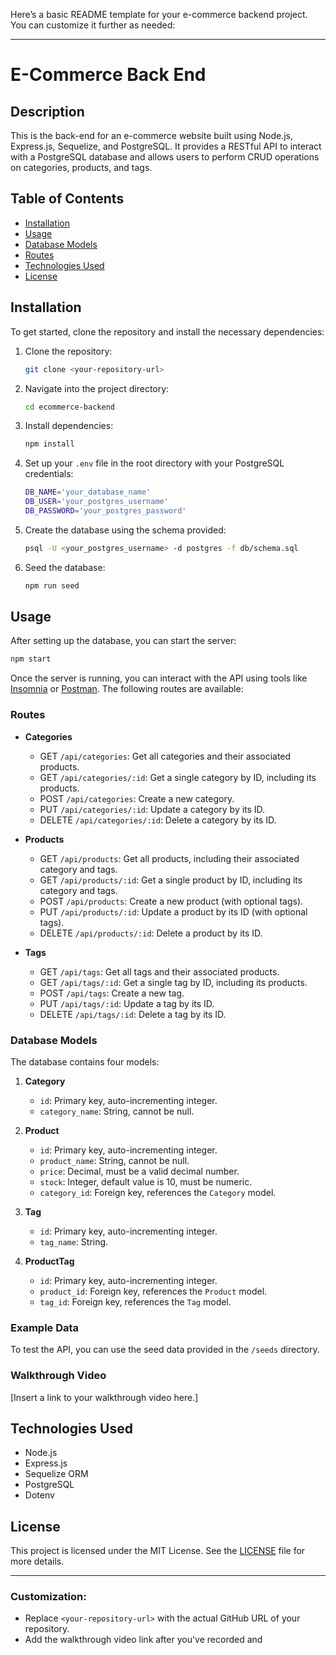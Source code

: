 Here’s a basic README template for your e-commerce backend project. You can customize it further as needed:

---

# E-Commerce Back End

## Description
This is the back-end for an e-commerce website built using Node.js, Express.js, Sequelize, and PostgreSQL. It provides a RESTful API to interact with a PostgreSQL database and allows users to perform CRUD operations on categories, products, and tags.

## Table of Contents
- [Installation](#installation)
- [Usage](#usage)
- [Database Models](#database-models)
- [Routes](#routes)
- [Technologies Used](#technologies-used)
- [License](#license)

## Installation
To get started, clone the repository and install the necessary dependencies:

1. Clone the repository:
   ```bash
   git clone <your-repository-url>
   ```

2. Navigate into the project directory:
   ```bash
   cd ecommerce-backend
   ```

3. Install dependencies:
   ```bash
   npm install
   ```

4. Set up your `.env` file in the root directory with your PostgreSQL credentials:
   ```bash
   DB_NAME='your_database_name'
   DB_USER='your_postgres_username'
   DB_PASSWORD='your_postgres_password'
   ```

5. Create the database using the schema provided:
   ```bash
   psql -U <your_postgres_username> -d postgres -f db/schema.sql
   ```

6. Seed the database:
   ```bash
   npm run seed
   ```

## Usage
After setting up the database, you can start the server:

```bash
npm start
```

Once the server is running, you can interact with the API using tools like [Insomnia](https://insomnia.rest/) or [Postman](https://www.postman.com/). The following routes are available:

### Routes
- **Categories**
  - GET `/api/categories`: Get all categories and their associated products.
  - GET `/api/categories/:id`: Get a single category by ID, including its products.
  - POST `/api/categories`: Create a new category.
  - PUT `/api/categories/:id`: Update a category by its ID.
  - DELETE `/api/categories/:id`: Delete a category by its ID.

- **Products**
  - GET `/api/products`: Get all products, including their associated category and tags.
  - GET `/api/products/:id`: Get a single product by ID, including its category and tags.
  - POST `/api/products`: Create a new product (with optional tags).
  - PUT `/api/products/:id`: Update a product by its ID (with optional tags).
  - DELETE `/api/products/:id`: Delete a product by its ID.

- **Tags**
  - GET `/api/tags`: Get all tags and their associated products.
  - GET `/api/tags/:id`: Get a single tag by ID, including its products.
  - POST `/api/tags`: Create a new tag.
  - PUT `/api/tags/:id`: Update a tag by its ID.
  - DELETE `/api/tags/:id`: Delete a tag by its ID.

### Database Models
The database contains four models:
1. **Category**
   - `id`: Primary key, auto-incrementing integer.
   - `category_name`: String, cannot be null.
  
2. **Product**
   - `id`: Primary key, auto-incrementing integer.
   - `product_name`: String, cannot be null.
   - `price`: Decimal, must be a valid decimal number.
   - `stock`: Integer, default value is 10, must be numeric.
   - `category_id`: Foreign key, references the `Category` model.

3. **Tag**
   - `id`: Primary key, auto-incrementing integer.
   - `tag_name`: String.

4. **ProductTag**
   - `id`: Primary key, auto-incrementing integer.
   - `product_id`: Foreign key, references the `Product` model.
   - `tag_id`: Foreign key, references the `Tag` model.

### Example Data
To test the API, you can use the seed data provided in the `/seeds` directory.

### Walkthrough Video
[Insert a link to your walkthrough video here.]

## Technologies Used
- Node.js
- Express.js
- Sequelize ORM
- PostgreSQL
- Dotenv

## License
This project is licensed under the MIT License. See the [LICENSE](LICENSE) file for more details.

---

### Customization:
- Replace `<your-repository-url>` with the actual GitHub URL of your repository.
- Add the walkthrough video link after you've recorded and